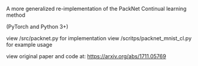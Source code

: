 
A more generalized re-implementation of the PackNet Continual learning method

(PyTorch and Python 3+)

view /src/packnet.py for implementation
view /scritps/packnet_mnist_cl.py for example usage

view original paper and code at: https://arxiv.org/abs/1711.05769



